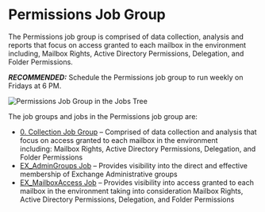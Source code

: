 # Permissions Job Group

The Permissions job group is comprised of data collection, analysis and reports that focus on access
granted to each mailbox in the environment including, Mailbox Rights, Active Directory Permissions,
Delegation, and Folder Permissions.

**_RECOMMENDED:_** Schedule the Permissions job group to run weekly on Fridays at 6 PM.

![Permissions Job Group in the Jobs Tree](/img/product_docs/accessanalyzer/12.0/solutions/exchange/mailboxes/permissions/jobstree.webp)

The job groups and jobs in the Permissions job group are:

- [0. Collection Job Group](/docs/accessanalyzer/12.0/solutions/exchange/mailboxes/permissions/collection/overview.md) – Comprised of data collection and analysis that
  focus on access granted to each mailbox in the environment including: Mailbox Rights, Active
  Directory Permissions, Delegation, and Folder Permissions
- [EX_AdminGroups Job](/docs/accessanalyzer/12.0/solutions/exchange/mailboxes/permissions/ex_admingroups.md) – Provides visibility into the direct and effective
  membership of Exchange Administrative groups
- [EX_MailboxAccess Job](/docs/accessanalyzer/12.0/solutions/exchange/mailboxes/permissions/ex_mailboxaccess.md) – Provides visibility into access granted to each
  mailbox in the environment taking into consideration Mailbox Rights, Active Directory Permissions,
  Delegation, and Folder Permissions
